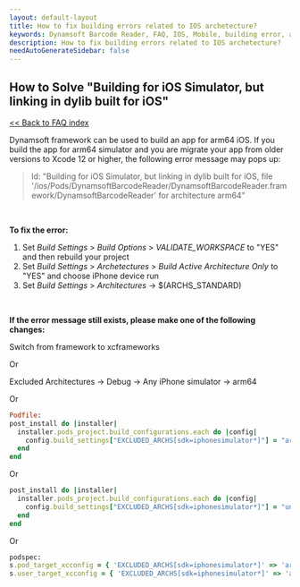 ```yaml
---
layout: default-layout
title: How to fix building errors related to IOS archetecture?
keywords: Dynamsoft Barcode Reader, FAQ, IOS, Mobile, building error, archetecture, arm64
description: How to fix building errors related to IOS archetecture?
needAutoGenerateSidebar: false
---
```


## How to Solve "Building for iOS Simulator, but linking in dylib built for iOS"

[<< Back to FAQ index](index.md)

Dynamsoft framework can be used to build an app for arm64 iOS. If you build the app for arm64 simulator and you are migrate your app from older versions to Xcode 12 or higher, the following error message may pops up:  

> ld: "Building for iOS Simulator, but linking in dylib built for iOS, file '/ios/Pods/DynamsoftBarcodeReader/DynamsoftBarcodeReader.framework/DynamsoftBarcodeReader' for architecture arm64"  

<br />

**To fix the error:**  

1. Set *Build Settings* > *Build Options* > *VALIDATE_WORKSPACE* to "YES" and then rebuild your project  
2. Set *Build Settings* > *Archetectures* > *Build Active Architecture Only* to "YES" and choose iPhone device run  
3. Set *Build Settings* >  *Architectures* -> $(ARCHS_STANDARD)  

<br />

**If the error message still exists, please make one of the following changes:**  

Switch from framework to xcframeworks  

Or  

Excluded Architectures -> Debug -> Any iPhone simulator -> arm64  

Or  

```ruby
Podfile:
post_install do |installer|
  installer.pods_project.build_configurations.each do |config|
    config.build_settings["EXCLUDED_ARCHS[sdk=iphonesimulator*]"] = "arm64"
  end
end
```

Or  

```ruby
post_install do |installer|
  installer.pods_project.build_configurations.each do |config|
    config.build_settings["EXCLUDED_ARCHS[sdk=iphonesimulator*]"] = "uname -m"
  end
end
```

Or  

```ruby
podspec:
s.pod_target_xcconfig = { 'EXCLUDED_ARCHS[sdk=iphonesimulator*]' => 'arm64' }
s.user_target_xcconfig = { 'EXCLUDED_ARCHS[sdk=iphonesimulator*]' => 'arm64' }
```
